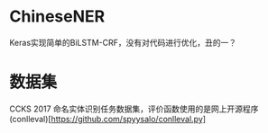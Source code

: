# ChineseNER
Keras实现简单的BiLSTM-CRF，没有对代码进行优化，丑的一？
# 数据集
CCKS 2017 命名实体识别任务数据集，评价函数使用的是网上开源程序(conlleval)[https://github.com/spyysalo/conlleval.py]   
